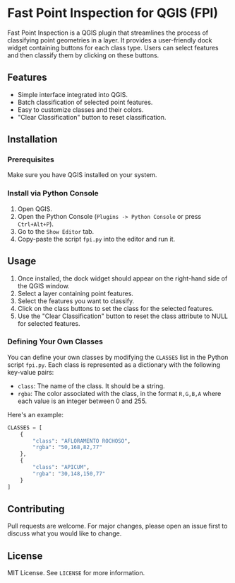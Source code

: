 # Fast Point Inspection for QGIS (FPI)

Fast Point Inspection is a QGIS plugin that streamlines the process of classifying point geometries in a layer. It provides a user-friendly dock widget containing buttons for each class type. Users can select features and then classify them by clicking on these buttons.

[//]: # (![Fast Point Inspection Interface]&#40;./screenshot.png&#41;)


## Features
- Simple interface integrated into QGIS.
- Batch classification of selected point features.
- Easy to customize classes and their colors.
- "Clear Classification" button to reset classification.

## Installation
### Prerequisites
Make sure you have QGIS installed on your system.

### Install via Python Console
1. Open QGIS.
2. Open the Python Console (`Plugins -> Python Console` or press `Ctrl+Alt+P`).
3. Go to the `Show Editor` tab.
4. Copy-paste the script `fpi.py` into the editor and run it.

## Usage
1. Once installed, the dock widget should appear on the right-hand side of the QGIS window.
2. Select a layer containing point features.
3. Select the features you want to classify.
4. Click on the class buttons to set the class for the selected features.
5. Use the "Clear Classification" button to reset the class attribute to NULL for selected features.


### Defining Your Own Classes
You can define your own classes by modifying the `CLASSES` list in the Python script `fpi.py`. Each class is represented as a dictionary with the following key-value pairs:

- `class`: The name of the class. It should be a string.
- `rgba`: The color associated with the class, in the format `R,G,B,A` where each value is an integer between 0 and 255.

Here's an example:

```python
CLASSES = [
    {
        "class": "AFLORAMENTO ROCHOSO",
        "rgba": "50,168,82,77"
    },
    {
        "class": "APICUM",
        "rgba": "30,148,150,77"
    }
]
```

## Contributing
Pull requests are welcome. For major changes, please open an issue first to discuss what you would like to change.

## License
MIT License. See `LICENSE` for more information.
